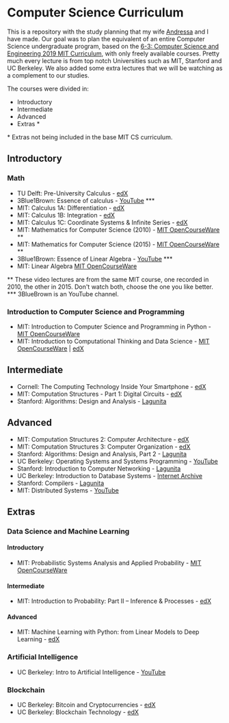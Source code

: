 # Computer Science Curriculum
  
This is a repository with the study planning that my wife [Andressa](https://github.com/andressadotpy) and I have made.  Our goal was to plan the equivalent of an entire Computer Science undergraduate program, based on the [6-3: Computer Science and Engineering 2019 MIT Curriculum](https://www.eecs.mit.edu/docs/ug/freshman_roadmaps.pdf), with only freely available courses. Pretty much every lecture is from top notch Universities such as MIT, Stanford and UC Berkeley. We also added some extra lectures that we will be watching as a complement to our studies.  
  
The courses were divided in:
- Introductory
- Intermediate
- Advanced
- Extras *

\* Extras not being included in the base MIT CS curriculum.  

## Introductory

### Math
  
- TU Delft: Pre-University Calculus - [edX](https://www.edx.org/course/pre-university-calculus)
- 3Blue1Brown: Essence of calculus - [YouTube](https://www.youtube.com/playlist?list=PLZHQObOWTQDMsr9K-rj53DwVRMYO3t5Yr) \***
- MIT: Calculus 1A: Differentiation - [edX](https://www.edx.org/course/calculus-1a-differentiation)
- MIT: Calculus 1B: Integration - [edX](https://www.edx.org/course/calculus-1b-integration)
- MIT: Calculus 1C: Coordinate Systems & Infinite Series - [edX](https://www.edx.org/course/calculus-1c-coordinate-systems-infinite-series)
- MIT: Mathematics for Computer Science (2010) - [MIT OpenCourseWare](https://ocw.mit.edu/courses/electrical-engineering-and-computer-science/6-042j-mathematics-for-computer-science-fall-2010/video-lectures/) \**
- MIT: Mathematics for Computer Science (2015) - [MIT OpenCourseWare](https://ocw.mit.edu/courses/electrical-engineering-and-computer-science/6-042j-mathematics-for-computer-science-spring-2015/proofs/tp1-1/) \**
- 3Blue1Brown: Essence of Linear Algebra - [YouTube](https://www.youtube.com/playlist?list=PLZHQObOWTQDPD3MizzM2xVFitgF8hE_ab) \***
- MIT: Linear Algebra [MIT OpenCourseWare](https://ocw.mit.edu/courses/mathematics/18-06-linear-algebra-spring-2010/video-lectures/)
  
\** These video lectures are from the same MIT course, one recorded in 2010, the other in 2015. Don't watch both, choose the one you like better.  
\*** 3BlueBrown is an YouTube channel.  
  
### Introduction to Computer Science and Programming
  
- MIT: Introduction to Computer Science and Programming in Python - [MIT OpenCourseWare](https://ocw.mit.edu/courses/electrical-engineering-and-computer-science/6-0001-introduction-to-computer-science-and-programming-in-python-fall-2016/lecture-videos/)
- MIT: Introduction to Computational Thinking and Data Science - [MIT OpenCourseWare](https://ocw.mit.edu/courses/electrical-engineering-and-computer-science/6-0002-introduction-to-computational-thinking-and-data-science-fall-2016/index.htm) | [edX](https://www.edx.org/course/introduction-to-computational-thinking-and-data-science-2)  
  
## Intermediate
  
- Cornell: The Computing Technology Inside Your Smartphone - [edX](https://www.edx.org/course/computing-technology-inside-smartphone-cornellx-engri1210x-0)
- MIT: Computation Structures - Part 1: Digital Circuits - [edX](https://www.edx.org/course/computation-structures-part-1-digital-mitx-6-004-1x-0)
- Stanford: Algorithms: Design and Analysis - [Lagunita](https://lagunita.stanford.edu/courses/course-v1:Engineering+Algorithms1+SelfPaced/about)
  
## Advanced
  
- MIT: Computation Structures 2: Computer Architecture - [edX](https://www.edx.org/course/computation-structures-2-computer-mitx-6-004-2x)
- MIT: Computation Structures 3: Computer Organization - [edX](https://www.edx.org/course/computation-structures-3-computer-mitx-6-004-3x-0)
- Stanford: Algorithms: Design and Analysis, Part 2 - [Lagunita](https://lagunita.stanford.edu/courses/course-v1:Engineering+Algorithms2+SelfPaced/about)
- UC Berkeley: Operating Systems and Systems Programming - [YouTube](https://www.youtube.com/watch?v=hry_qqXLej8&list=PLRdybCcWDFzCag9A0h1m9QYaujD0xefgM&index=2&t=9s)
- Stanford: Introduction to Computer Networking - [Lagunita](https://lagunita.stanford.edu/courses/Engineering/Networking-SP/SelfPaced/about)
- UC Berkeley: Introduction to Database Systems - [Internet Archive](https://archive.org/details/UCBerkeley_Course_Computer_Science_186)
- Stanford: Compilers - [Lagunita](https://lagunita.stanford.edu/courses/Engineering/Compilers/Fall2014/about)
- MIT: Distributed Systems - [YouTube](https://www.youtube.com/watch?v=hBWfjkGKRas&list=PLkcQbKbegkMqiWf7nF8apfMRL4P4sw8UL)
  
## Extras
  
### Data Science and Machine Learning

#### Introductory
- MIT: Probabilistic Systems Analysis and Applied Probability - [MIT OpenCourseWare](https://ocw.mit.edu/courses/electrical-engineering-and-computer-science/6-041-probabilistic-systems-analysis-and-applied-probability-fall-2010/video-lectures/)
  
#### Intermediate
- MIT: Introduction to Probability: Part II – Inference & Processes - [edX](https://www.edx.org/course/introduction-to-probability-part-2-inference-processes)
  
#### Advanced
- MIT: Machine Learning with Python: from Linear Models to Deep Learning - [edX](https://www.edx.org/course/machine-learning-with-python-from-linear-models-to-deep-learning)
  
### Artificial Intelligence
- UC Berkeley: Intro to Artificial Intelligence - [YouTube](http://ai.berkeley.edu/lecture_videos.html)
  
### Blockchain
- UC Berkeley: Bitcoin and Cryptocurrencies - [edX](https://www.edx.org/course/bitcoin-and-cryptocurrencies)
- UC Berkeley: Blockchain Technology - [edX](https://www.edx.org/course/blockchain-technology)
